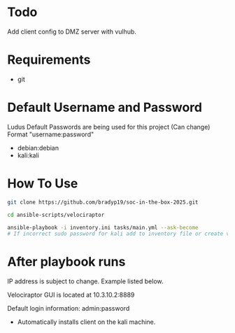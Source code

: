 # Todo 
Add client config to DMZ server with vulhub.

# Requirements
- git

# Default Username and Password
Ludus Default Passwords are being used for this project (Can change)
Format "username:password"
- debian:debian
- kali:kali

# How To Use
```bash
git clone https://github.com/bradyp19/soc-in-the-box-2025.git
```

```bash
cd ansible-scripts/velociraptor
```

```bash
ansible-playbook -i inventory.ini tasks/main.yml --ask-become
# If incorrect sudo password for kali add to inventory file or create vault in ansible for encrypted passwords
```

# After playbook runs
IP address is subject to change. Example listed below.

Velociraptor GUI is located at 10.3.10.2:8889

Default login information: admin:password
- Automatically installs client on the kali machine.
